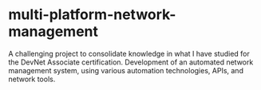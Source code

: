 # multi-platform-network-management
A challenging project to consolidate knowledge in what I have studied for the DevNet Associate certification. Development of an automated network management system, using various automation technologies, APIs, and network tools.
